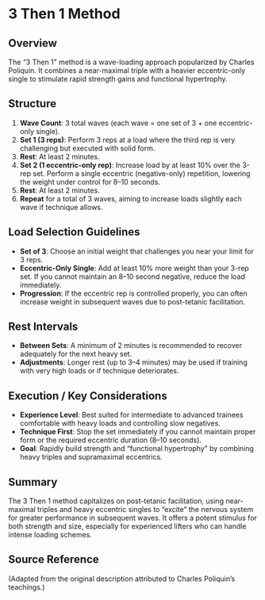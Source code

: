 # 3 Then 1 Method

## Overview
The “3 Then 1” method is a wave-loading approach popularized by Charles Poliquin. It combines a near-maximal triple with a heavier eccentric-only single to stimulate rapid strength gains and functional hypertrophy.

## Structure
1. **Wave Count**: 3 total waves (each wave = one set of 3 + one eccentric-only single).
2. **Set 1 (3 reps)**: Perform 3 reps at a load where the third rep is very challenging but executed with solid form.
3. **Rest**: At least 2 minutes.
4. **Set 2 (1 eccentric-only rep)**: Increase load by at least 10% over the 3-rep set. Perform a single eccentric (negative-only) repetition, lowering the weight under control for 8–10 seconds.
5. **Rest**: At least 2 minutes.
6. **Repeat** for a total of 3 waves, aiming to increase loads slightly each wave if technique allows.

## Load Selection Guidelines
- **Set of 3**: Choose an initial weight that challenges you near your limit for 3 reps.
- **Eccentric-Only Single**: Add at least 10% more weight than your 3-rep set. If you cannot maintain an 8–10 second negative, reduce the load immediately.
- **Progression**: If the eccentric rep is controlled properly, you can often increase weight in subsequent waves due to post-tetanic facilitation.

## Rest Intervals
- **Between Sets**: A minimum of 2 minutes is recommended to recover adequately for the next heavy set.
- **Adjustments**: Longer rest (up to 3–4 minutes) may be used if training with very high loads or if technique deteriorates.

## Execution / Key Considerations
- **Experience Level**: Best suited for intermediate to advanced trainees comfortable with heavy loads and controlling slow negatives.
- **Technique First**: Stop the set immediately if you cannot maintain proper form or the required eccentric duration (8–10 seconds).
- **Goal**: Rapidly build strength and “functional hypertrophy” by combining heavy triples and supramaximal eccentrics.

## Summary
The 3 Then 1 method capitalizes on post-tetanic facilitation, using near-maximal triples and heavy eccentric singles to “excite” the nervous system for greater performance in subsequent waves. It offers a potent stimulus for both strength and size, especially for experienced lifters who can handle intense loading schemes.

## Source Reference
(Adapted from the original description attributed to Charles Poliquin’s teachings.)